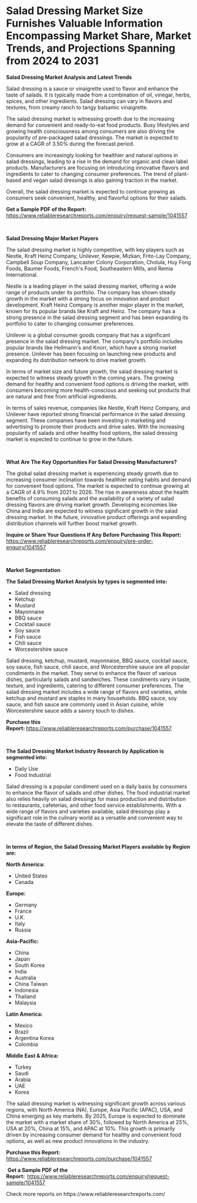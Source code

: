 <p><h1>Salad Dressing Market Size Furnishes Valuable Information Encompassing Market Share, Market Trends, and Projections Spanning from 2024 to 2031</h1></p><p><strong>Salad Dressing Market Analysis and Latest Trends</strong></p>
<p><p>Salad dressing is a sauce or vinaigrette used to flavor and enhance the taste of salads. It is typically made from a combination of oil, vinegar, herbs, spices, and other ingredients. Salad dressing can vary in flavors and textures, from creamy ranch to tangy balsamic vinaigrette.</p><p>The salad dressing market is witnessing growth due to the increasing demand for convenient and ready-to-eat food products. Busy lifestyles and growing health consciousness among consumers are also driving the popularity of pre-packaged salad dressings. The market is expected to grow at a CAGR of 3.50% during the forecast period.</p><p>Consumers are increasingly looking for healthier and natural options in salad dressings, leading to a rise in the demand for organic and clean label products. Manufacturers are focusing on introducing innovative flavors and ingredients to cater to changing consumer preferences. The trend of plant-based and vegan salad dressings is also gaining traction in the market.</p><p>Overall, the salad dressing market is expected to continue growing as consumers seek convenient, healthy, and flavorful options for their salads.</p></p>
<p><strong>Get a Sample PDF of the Report:&nbsp;</strong> <a href="https://www.reliableresearchreports.com/enquiry/request-sample/1041557">https://www.reliableresearchreports.com/enquiry/request-sample/1041557</a></p>
<p>&nbsp;</p>
<p><strong>Salad Dressing Major Market Players</strong></p>
<p><p>The salad dressing market is highly competitive, with key players such as Nestle, Kraft Heinz Company, Unilever, Kewpie, Mizkan, Frito-Lay Company, Campbell Soup Company, Lancaster Colony Corporation, Cholula, Huy Fong Foods, Baumer Foods, French's Food, Southeastern Mills, and Remia International.</p><p>Nestle is a leading player in the salad dressing market, offering a wide range of products under its portfolio. The company has shown steady growth in the market with a strong focus on innovation and product development. Kraft Heinz Company is another major player in the market, known for its popular brands like Kraft and Heinz. The company has a strong presence in the salad dressing segment and has been expanding its portfolio to cater to changing consumer preferences.</p><p>Unilever is a global consumer goods company that has a significant presence in the salad dressing market. The company's portfolio includes popular brands like Hellmann's and Knorr, which have a strong market presence. Unilever has been focusing on launching new products and expanding its distribution network to drive market growth.</p><p>In terms of market size and future growth, the salad dressing market is expected to witness steady growth in the coming years. The growing demand for healthy and convenient food options is driving the market, with consumers becoming more health-conscious and seeking out products that are natural and free from artificial ingredients.</p><p>In terms of sales revenue, companies like Nestle, Kraft Heinz Company, and Unilever have reported strong financial performance in the salad dressing segment. These companies have been investing in marketing and advertising to promote their products and drive sales. With the increasing popularity of salads and other healthy food options, the salad dressing market is expected to continue to grow in the future.</p></p>
<p>&nbsp;</p>
<p><strong>What Are The Key Opportunities For Salad Dressing Manufacturers?</strong></p>
<p><p>The global salad dressing market is experiencing steady growth due to increasing consumer inclination towards healthier eating habits and demand for convenient food options. The market is expected to continue growing at a CAGR of 4.9% from 2021 to 2026. The rise in awareness about the health benefits of consuming salads and the availability of a variety of salad dressing flavors are driving market growth. Developing economies like China and India are expected to witness significant growth in the salad dressing market. In the future, innovative product offerings and expanding distribution channels will further boost market growth.</p></p>
<p><strong>Inquire or Share Your Questions If Any Before Purchasing This Report:</strong> <a href="https://www.reliableresearchreports.com/enquiry/pre-order-enquiry/1041557">https://www.reliableresearchreports.com/enquiry/pre-order-enquiry/1041557</a></p>
<p>&nbsp;</p>
<p><strong>Market Segmentation</strong></p>
<p><strong>The Salad Dressing Market Analysis by types is segmented into:</strong></p>
<p><ul><li>Salad dressing</li><li>Ketchup</li><li>Mustard</li><li>Mayonnaise</li><li>BBQ sauce</li><li>Cocktail sauce</li><li>Soy sauce</li><li>Fish sauce</li><li>Chili sauce</li><li>Worcestershire sauce</li></ul></p>
<p><p>Salad dressing, ketchup, mustard, mayonnaise, BBQ sauce, cocktail sauce, soy sauce, fish sauce, chili sauce, and Worcestershire sauce are all popular condiments in the market. They serve to enhance the flavor of various dishes, particularly salads and sandwiches. These condiments vary in taste, texture, and ingredients, catering to different consumer preferences. The salad dressing market includes a wide range of flavors and varieties, while ketchup and mustard are staples in many households. BBQ sauce, soy sauce, and fish sauce are commonly used in Asian cuisine, while Worcestershire sauce adds a savory touch to dishes.</p></p>
<p><strong>Purchase this Report:&nbsp;</strong><a href="https://www.reliableresearchreports.com/purchase/1041557">https://www.reliableresearchreports.com/purchase/1041557</a></p>
<p>&nbsp;</p>
<p><strong>The Salad Dressing Market Industry Research by Application is segmented into:</strong></p>
<p><ul><li>Daily Use</li><li>Food Industrial</li></ul></p>
<p><p>Salad dressing is a popular condiment used on a daily basis by consumers to enhance the flavor of salads and other dishes. The food industrial market also relies heavily on salad dressings for mass production and distribution to restaurants, cafeterias, and other food service establishments. With a wide range of flavors and varieties available, salad dressings play a significant role in the culinary world as a versatile and convenient way to elevate the taste of different dishes.</p></p>
<p>&nbsp;</p>
<p><strong>In terms of Region, the Salad Dressing Market Players available by Region are:</strong></p>
<p>
    <p> <strong> North America: </strong>
        <ul>
            <li>United States</li>
            <li>Canada</li>
        </ul>
        </p> 
    <p> <strong> Europe: </strong>
        <ul>
            <li>Germany</li>
            <li>France</li>
            <li>U.K.</li>
            <li>Italy</li>
            <li>Russia</li>
        </ul>
        </p> 
    <p> <strong> Asia-Pacific: </strong>
        <ul>
            <li>China</li>
            <li>Japan</li>
            <li>South Korea</li>
            <li>India</li>
            <li>Australia</li>
            <li>China Taiwan</li>
            <li>Indonesia</li>
            <li>Thailand</li>
            <li>Malaysia</li>
        </ul>
        </p> 
    <p> <strong> Latin America: </strong>
        <ul>
            <li>Mexico</li>
            <li>Brazil</li>
            <li>Argentina Korea</li>
            <li>Colombia</li>
        </ul>
        </p> 
    <p> <strong> Middle East & Africa: </strong>
        <ul>
            <li>Turkey</li>
            <li>Saudi</li>
            <li>Arabia</li>
            <li>UAE</li>
            <li>Korea</li>
        </ul>
    </p>
    </p>
<p><p>The salad dressing market is witnessing significant growth across various regions, with North America (NA), Europe, Asia Pacific (APAC), USA, and China emerging as key markets. By 2025, Europe is expected to dominate the market with a market share of 30%, followed by North America at 25%, USA at 20%, China at 15%, and APAC at 10%. This growth is primarily driven by increasing consumer demand for healthy and convenient food options, as well as new product innovations in the industry.</p></p>
<p><strong>Purchase this Report: </strong><a href="https://www.reliableresearchreports.com/purchase/1041557">https://www.reliableresearchreports.com/purchase/1041557</a></p>
<p>&nbsp;<strong>Get a Sample PDF of the Report:&nbsp;&nbsp;</strong><a href="https://www.reliableresearchreports.com/enquiry/request-sample/1041557">https://www.reliableresearchreports.com/enquiry/request-sample/1041557</a></p>
<p><strong></strong></p>
<p>Check more reports on https://www.reliableresearchreports.com/</p>